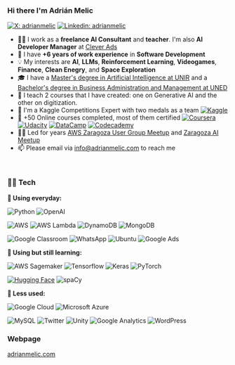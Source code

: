 ### Hi there I'm Adrián Melic
[![X: adrianmelic](https://img.shields.io/badge/-@adrianmelic-000000?style=flat&logo=X&logoColor=white)](https://x.com/adrianmelic)
[![Linkedin: adrianmelic](https://img.shields.io/badge/-Adrián%20Melic-blue?style=flat&logo=Linkedin&logoColor=white&link=https://www.linkedin.com/in/adrianmelic/)](https://www.linkedin.com/in/adrianmelic/)
- 👨‍💻 I work as a **freelance AI Consultant** and **teacher**. I'm also **AI Developer Manager** at [Clever Ads](https://cleverads.com/)
- 🚀 I have **+6 years of work experience** in **Software Development**
- 💡 My interests are **AI**, **LLMs**, **Reinforcement Learning**, **Videogames**, **Finance**, **Clean Enegry**, and **Space Exploration**
- 🎓 I have a [Master's degree in Artificial Intelligence at UNIR](https://www.unir.net/ingenieria/master-inteligencia-artificial/) and a [Bachelor's degree in Business Administration and Management at UNED](https://portal.uned.es/pls/portal/url/page/UNED_MAIN/GRADOS/6502/2023)
- 🦾 I teach 2 courses that I have created: one on Generative AI and the other on digitization.
- 🏅 I'm a Kaggle Competitions Expert with two medals as a team [![Kaggle](https://img.shields.io/badge/Kaggle-20BEFF.svg?style=flat&logo=Kaggle&logoColor=white)](https://kaggle.com/adrianmelic)
- 🧠 +50 Online courses completed, most of them certified [![Coursera](https://img.shields.io/static/v1?style=flat&message=Coursera&color=0056D2&logo=Coursera&logoColor=FFFFFF&label=&link=https://www.coursera.org/user/9c8f6d8bf6a30e03dba32823507f2590)](https://www.coursera.org/user/9c8f6d8bf6a30e03dba32823507f2590) [![Udacity](https://img.shields.io/static/v1?style=flat&message=Udacity&color=222222&logo=Udacity&logoColor=02B3E4&label=)](https://github.com/adrianmelic) [![DataCamp](https://img.shields.io/static/v1?style=flat&message=DataCamp&color=222222&logo=DataCamp&logoColor=03EF62&label=&link=https://app.datacamp.com/profile/adrianmelic)](https://app.datacamp.com/profile/adrianmelic) [![Codecademy](https://img.shields.io/static/v1?style=flat&message=Codecademy&color=1F4056&logo=Codecademy&logoColor=FFFFFF&label=&link=https://www.codecademy.com/profiles/adrianmelic)](https://www.codecademy.com/profiles/adrianmelic)
- 🍻🍕 Led for years [AWS Zaragoza User Group Meetup](https://www.meetup.com/awszgz/) and [Zaragoza AI Meetup](https://www.meetup.com/zaragoza-ai/)
- 📫 Please email via info@adrianmelic.com to reach me
<br>

<!-- Other style: style=for-the-badge -->
### 👨‍💻 Tech
**🌿 Using everyday:**

![Python](https://img.shields.io/badge/-Python-3776AB?style=flat&logo=python&logoColor=white&link=https://github.com/adrianmelic)
![OpenAI](https://img.shields.io/badge/openai-412991?style=flat&logo=openai&logoColor=white)

![AWS](https://img.shields.io/badge/Amazon_AWS-232F3E?style=flat&logo=Amazon%20AWS&logoColor=FC9803&link=https://github.com/adrianmelic)
![AWS Lambda](https://img.shields.io/static/v1?style=flat&message=AWS+Lambda&color=222222&logo=AWS+Lambda&label=&logoColor=FF9900&link=https://github.com/adrianmelic)
![DynamoDB](https://img.shields.io/badge/Amazon%20DynamoDB-4053D6?style=flat&logo=Amazon%20DynamoDB&logoColor=white&link=https://github.com/adrianmelic)
![MongoDB](https://img.shields.io/badge/MongoDB-47A248?style=flat&logo=MongoDB&logoColor=white&link=https://github.com/adrianmelic)

![Google Classroom](https://img.shields.io/static/v1?style=flat&message=Google+Classroom&color=0F9D58&logo=google-classroom&logoColor=FFFFFF&label=&link=https://github.com/adrianmelic)
![WhatsApp](https://img.shields.io/static/v1?style=flat&message=WhatsApp&color=25D366&&logo=whatsapp&logoColor=FFFFFF&label=&link=https://github.com/adrianmelic)
![Ubuntu](https://img.shields.io/static/v1?style=flat&message=Ubuntu&color=E95420&logo=Ubuntu&logoColor=FFFFFF&label=&link=https://github.com/adrianmelic)
![Google Ads](https://img.shields.io/static/v1?style=flat&message=Google+Ads&color=4285F4&logo=Google+Ads&logoColor=FFFFFF&label=&link=https://github.com/adrianmelic)

**🌱 Using but still learning:**

![AWS Sagemaker](https://img.shields.io/badge/Amazon_Sagemaker-232F3E?style=flat&logo=Amazon%20AWS&logoColor=FC9803&link=https://github.com/adrianmelic)
![Tensorflow](https://img.shields.io/badge/-Tensorflow-gray?style=flat&logo=tensorflow&link=https://github.com/adrianmelic)
![Keras](https://img.shields.io/badge/-Keras-red?style=flat&logo=keras&link=https://github.com/adrianmelic)
![PyTorch](https://img.shields.io/badge/-PyTorch-orange?style=flat&logo=pytorch&&logoColor=white&link=https://github.com/adrianmelic)

[![Hugging Face](https://img.shields.io/badge/%F0%9F%A4%97%20Hugging%20Face-blue)](https://huggingface.co/adrianmelic)
![spaCy](https://img.shields.io/static/v1?style=flat&message=spaCy&color=09A3D5&logo=spaCy&logoColor=FFFFFF&label=&link=https://github.com/adrianmelic)

**🍁 Less used:**

![Google Cloud](https://img.shields.io/static/v1?style=flat&message=Google+Cloud&color=4285F4&logo=Google+Cloud&logoColor=FFFFFF&label=&link=https://github.com/adrianmelic)
![Microsoft Azure](https://img.shields.io/static/v1?style=flat&message=Microsoft+Azure&color=0078D4&logo=Microsoft+Azure&logoColor=FFFFFF&label=&link=https://github.com/adrianmelic)

![MySQL](https://img.shields.io/badge/MySQL-005E87?style=flat&logo=MySQL&logoColor=white&link=https://github.com/adrianmelic)
![Twitter](https://img.shields.io/static/v1?style=flat&message=Twitter&color=1DA1F2&logo=Twitter&logoColor=FFFFFF&label=&link=https://github.com/adrianmelic)
![Unity](https://img.shields.io/static/v1?style=flat&message=Unity&color=222222&logo=Unity&logoColor=FFFFFF&label=&link=https://github.com/adrianmelic)
![Google Analytics](https://img.shields.io/static/v1?style=flat&message=Google+Analytics&color=E37400&logo=Google+Analytics&logoColor=FFFFFF&label=&link=https://github.com/adrianmelic)
![WordPress](https://img.shields.io/static/v1?style=flat&message=WordPress&color=21759B&logo=WordPress&logoColor=FFFFFF&label=&link=https://github.com/adrianmelic)
<br>

### Webpage
[adrianmelic.com](https://adrianmelic.com)
